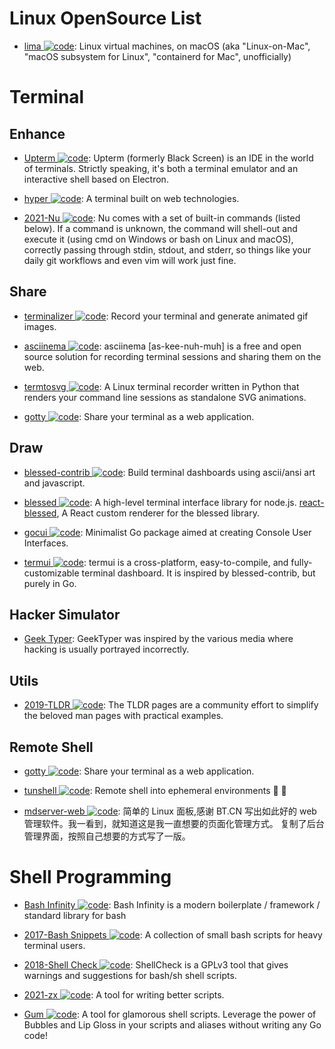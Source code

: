 # Linux OpenSource List

- [lima ![code](https://ng-tech.icu/assets/code.svg)](https://github.com/AkihiroSuda/lima): Linux virtual machines, on macOS (aka "Linux-on-Mac", "macOS subsystem for Linux", "containerd for Mac", unofficially)

# Terminal

## Enhance

- [Upterm ![code](https://ng-tech.icu/assets/code.svg)](https://github.com/railsware/upterm): Upterm (formerly Black Screen) is an IDE in the world of terminals. Strictly speaking, it's both a terminal emulator and an interactive shell based on Electron.

- [hyper ![code](https://ng-tech.icu/assets/code.svg)](https://github.com/zeit/hyper): A terminal built on web technologies.

- [2021-Nu ![code](https://ng-tech.icu/assets/code.svg)](https://github.com/nushell/nushell): Nu comes with a set of built-in commands (listed below). If a command is unknown, the command will shell-out and execute it (using cmd on Windows or bash on Linux and macOS), correctly passing through stdin, stdout, and stderr, so things like your daily git workflows and even vim will work just fine.

## Share

- [terminalizer ![code](https://ng-tech.icu/assets/code.svg)](https://github.com/faressoft/terminalizer): Record your terminal and generate animated gif images.

- [asciinema ![code](https://ng-tech.icu/assets/code.svg)](https://asciinema.org/): asciinema [as-kee-nuh-muh] is a free and open source solution for recording terminal sessions and sharing them on the web.

- [termtosvg ![code](https://ng-tech.icu/assets/code.svg)](https://github.com/nbedos/termtosvg): A Linux terminal recorder written in Python that renders your command line sessions as standalone SVG animations.

- [gotty ![code](https://ng-tech.icu/assets/code.svg)](https://github.com/yudai/gotty): Share your terminal as a web application.

## Draw

- [blessed-contrib ![code](https://ng-tech.icu/assets/code.svg)](https://github.com/yaronn/blessed-contrib): Build terminal dashboards using ascii/ansi art and javascript.

- [blessed ![code](https://ng-tech.icu/assets/code.svg)](https://github.com/chjj/blessed): A high-level terminal interface library for node.js. [react-blessed](https://github.com/Yomguithereal/react-blessed), A React custom renderer for the blessed library.

- [gocui ![code](https://ng-tech.icu/assets/code.svg)](https://github.com/jroimartin/gocui): Minimalist Go package aimed at creating Console User Interfaces.

- [termui ![code](https://ng-tech.icu/assets/code.svg)](https://github.com/gizak/termui): termui is a cross-platform, easy-to-compile, and fully-customizable terminal dashboard. It is inspired by blessed-contrib, but purely in Go.

## Hacker Simulator

- [Geek Typer](http://geektyper.com/shield/): GeekTyper was inspired by the various media where hacking is usually portrayed incorrectly.

## Utils

- [2019-TLDR ![code](https://ng-tech.icu/assets/code.svg)](https://tldr.sh): The TLDR pages are a community effort to simplify the beloved man pages with practical examples.

## Remote Shell

- [gotty ![code](https://ng-tech.icu/assets/code.svg)](https://github.com/yudai/gotty): Share your terminal as a web application.

- [tunshell ![code](https://ng-tech.icu/assets/code.svg)](https://github.com/TimeToogo/tunshell): Remote shell into ephemeral environments 🐚 🦀

- [mdserver-web ![code](https://ng-tech.icu/assets/code.svg)](https://github.com/midoks/mdserver-web): 简单的 Linux 面板,感谢 BT.CN 写出如此好的 web 管理软件。我一看到，就知道这是我一直想要的页面化管理方式。 复制了后台管理界面，按照自己想要的方式写了一版。

# Shell Programming

- [Bash Infinity ![code](https://ng-tech.icu/assets/code.svg)](https://github.com/niieani/bash-oo-framework): Bash Infinity is a modern boilerplate / framework / standard library for bash

- [2017-Bash Snippets ![code](https://ng-tech.icu/assets/code.svg)](https://github.com/alexanderepstein/Bash-Snippets): A collection of small bash scripts for heavy terminal users.

- [2018-Shell Check ![code](https://ng-tech.icu/assets/code.svg)](https://www.shellcheck.net): ShellCheck is a GPLv3 tool that gives warnings and suggestions for bash/sh shell scripts.

- [2021-zx ![code](https://ng-tech.icu/assets/code.svg)](https://github.com/google/zx): A tool for writing better scripts.

- [Gum ![code](https://ng-tech.icu/assets/code.svg)](https://github.com/charmbracelet/gum): A tool for glamorous shell scripts. Leverage the power of Bubbles and Lip Gloss in your scripts and aliases without writing any Go code!
